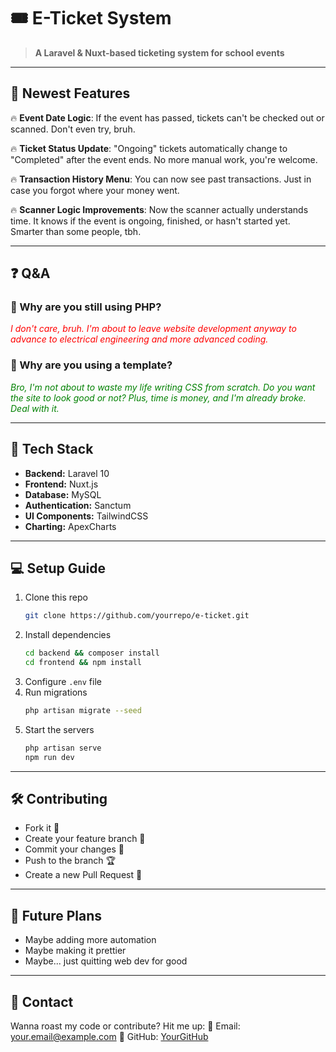 # 🎟️ E-Ticket System

> **A Laravel & Nuxt-based ticketing system for school events**

---

## 🚀 Newest Features

🔥 **Event Date Logic**: If the event has passed, tickets can't be checked out or scanned. Don't even try, bruh.

🔥 **Ticket Status Update**: "Ongoing" tickets automatically change to "Completed" after the event ends. No more manual work, you're welcome.

🔥 **Transaction History Menu**: You can now see past transactions. Just in case you forgot where your money went.

🔥 **Scanner Logic Improvements**: Now the scanner actually understands time. It knows if the event is ongoing, finished, or hasn't started yet. Smarter than some people, tbh.

---

## ❓ Q&A

### 🤨 Why are you still using PHP?
<i style="color: red;">I don't care, bruh. I'm about to leave website development anyway to advance to electrical engineering and more advanced coding.</i>

### 🤨 Why are you using a template?
<i style="color: green;">Bro, I'm not about to waste my life writing CSS from scratch. Do you want the site to look good or not? Plus, time is money, and I'm already broke. Deal with it.</i>

---

## 🔧 Tech Stack

- **Backend:** Laravel 10
- **Frontend:** Nuxt.js
- **Database:** MySQL
- **Authentication:** Sanctum
- **UI Components:** TailwindCSS
- **Charting:** ApexCharts

---

## 💻 Setup Guide

1. Clone this repo
   ```bash
   git clone https://github.com/yourrepo/e-ticket.git
   ```
2. Install dependencies
   ```bash
   cd backend && composer install
   cd frontend && npm install
   ```
3. Configure `.env` file
4. Run migrations
   ```bash
   php artisan migrate --seed
   ```
5. Start the servers
   ```bash
   php artisan serve
   npm run dev
   ```

---

## 🛠️ Contributing

- Fork it 🍴
- Create your feature branch 🚀
- Commit your changes 🎯
- Push to the branch 🏆
- Create a new Pull Request 🙌

---

## 🎯 Future Plans

- Maybe adding more automation
- Maybe making it prettier
- Maybe... just quitting web dev for good

---

## 🤝 Contact

Wanna roast my code or contribute? Hit me up:
📧 Email: your.email@example.com
📌 GitHub: [YourGitHub](https://github.com/yourrepo)
